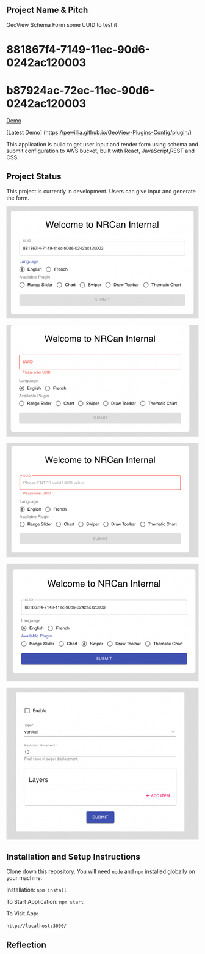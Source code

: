 ## Project Name & Pitch

GeoView Schema Form
some UUID to test it
# 881867f4-7149-11ec-90d6-0242ac120003
# b87924ac-72ec-11ec-90d6-0242ac120003

[Demo](http://plugin-scema-template-deploybucket-1vj1hgukq0iz4.s3-website.ca-central-1.amazonaws.com/)

[Latest Demo]   (https://pewillia.github.io/GeoView-Plugins-Config/plugin/)

This application is build to get user input and render form using schema and submit configuration to AWS bucket, built with React, JavaScript,REST and CSS.

## Project Status
This project is currently in development. Users can give input and generate the form.

![](images/InputForm.png)

![](images/InputForm2.png)

![](images/InputForm3.png)

![](images/InputForm4.png)

![](images/SchemaForm.png)


## Installation and Setup Instructions

Clone down this repository. 
You will need `node` and `npm` installed globally on your machine.

Installation:
`npm install`

To Start Application:
`npm start`

To Visit App:

`http://localhost:3000/`

## Reflection

